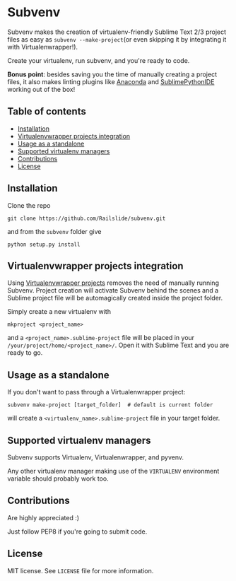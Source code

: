 Subvenv
=======

Subvenv makes the creation of virtualenv-friendly Sublime Text 2/3 project files as easy as
`subvenv --make-project`(or even skipping it by integrating it with Virtualenwrapper!).

Create your virtualenv, run subvenv, and you're ready to code.

**Bonus point**: besides saving you the time of manually creating a project files, it also makes linting plugins like [Anaconda](https://github.com/DamnWidget/anaconda) and [SublimePythonIDE](https://github.com/JulianEberius/SublimePythonIDE) working out of the box!

Table of contents
-----------------

* [Installation](#installation)
* [Virtualenvwrapper projects integration](#virtualenvwrapper-projects-integration)
* [Usage as a standalone](#usage-as-a-standalone)
* [Supported virtualenv managers](#supported-virtualenv-managers)
* [Contributions](#contributions)
* [License](#License)


Installation
------------

Clone the repo

    git clone https://github.com/Railslide/subvenv.git

and from the `subvenv` folder give

    python setup.py install


Virtualenvwrapper projects integration
--------------------------------------

Using [Virtualenvwrapper projects](http://virtualenvwrapper.readthedocs.org/en/latest/projects.html#project-management) removes the need of manually running Subvenv. Project creation will activate Subvenv behind the scenes and a Sublime project file will be automagically created inside the project folder.

Simply create a new virtualenv with

    mkproject <project_name>

and a `<project_name>.sublime-project` file will be placed in your `/your/project/home/<project_name>/`. Open it with Sublime Text and you are ready to go.


Usage as a standalone
----------------------

If you don't want to pass through a Virtualenwrapper project:

    subvenv make-project [target_folder]  # default is current folder

will create a `<virtualenv_name>.sublime-project` file in your target folder.



Supported virtualenv managers
-----------------------------

Subvenv supports Virtualenv, Virtualenwrapper, and pyvenv.

Any other virtualenv manager making use of the `VIRTUALENV` environment variable should probably work too.



Contributions
-------------

Are highly appreciated :)

Just follow PEP8 if you're going to submit code.

License
-------

MIT license. See `LICENSE` file for more information.
